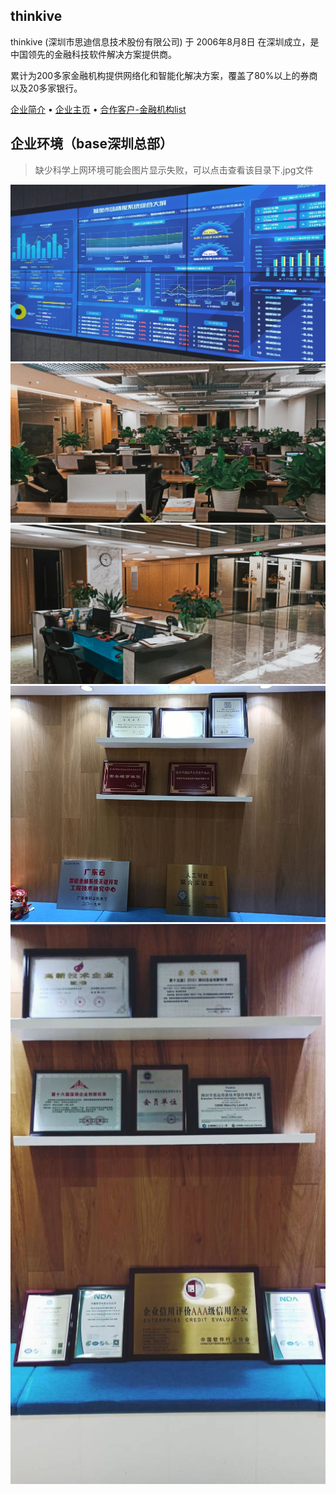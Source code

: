 ## thinkive
thinkive (深圳市思迪信息技术股份有限公司) 于 2006年8月8日 在深圳成立，是中国领先的金融科技软件解决方案提供商。

累计为200多家金融机构提供网络化和智能化解决方案，覆盖了80%以上的券商以及20多家银行。

[企业简介](http://www.thinkive.com/main/we/company_intro/index.html) &bull;  [企业主页](http://www.thinkive.com/main/index/index.html) &bull;  [合作客户-金融机构list](http://www.thinkive.com/main/we/joint_customer/index.html)

## 企业环境（base深圳总部）

>缺少科学上网环境可能会图片显示失败，可以点击查看该目录下.jpg文件

![1](1.jpg)
![2](2.jpg)
![3](3.jpg)
![4](4.jpg)
![5](5.jpg)
